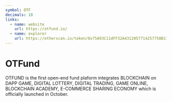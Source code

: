 ```yaml
---
symbol: OTF
decimals: 18
links:
  - name: website
    url: https://otfund.io/
  - name: explorer
    url: https://etherscan.io/token/0x75A93C11dFF32A4312057714257758B113a0F512
---
```


# OTFund

OTFUND is the first open-end fund plaform integrates BLOCKCHAIN on DAPP GAME, DIGITAL LOTTERY, DIGITAL TRADING, GAME ONLINE, BLOCKCHAIN ACADEMY, E-COMMERCE SHARING ECONOMY which is officially launched in October.
